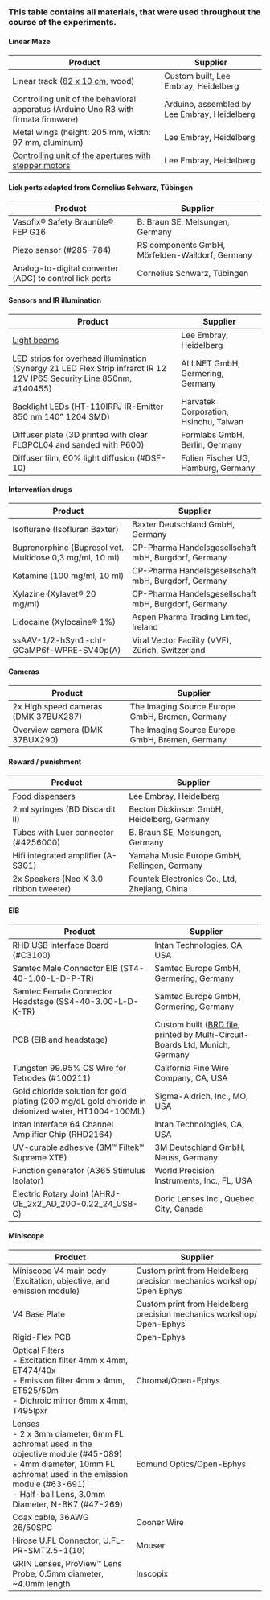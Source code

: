 ### This table contains all materials, that were used throughout the course of the experiments. 

#### Linear Maze
| Product                                                                                      | Supplier                                        |
|----------------------------------------------------------------------------------------------|-------------------------------------------------|
| Linear track ([82 x 10 cm](Track%20complete%20with%20measurements.jpg), wood)                | Custom built, Lee Embray, Heidelberg            |
| Controlling unit of the behavioral apparatus (Arduino Uno R3 with firmata firmware)          | Arduino, assembled by Lee Embray, Heidelberg    |
| Metal wings (height: 205 mm, width: 97 mm, aluminum)                                         | Lee Embray, Heidelberg                          |
| [Controlling unit of the apertures with stepper motors](ApertureGate/info.md)                | Lee Embray, Heidelberg                          |

#### Lick ports adapted from Cornelius Schwarz, Tübingen
| Product                                                                                      | Supplier                                        |
|----------------------------------------------------------------------------------------------|-------------------------------------------------|
| Vasofix® Safety Braunüle® FEP G16                                                            | B. Braun SE, Melsungen, Germany                 |
| Piezo sensor (#285-784)                                                                      | RS components GmbH, Mörfelden-Walldorf, Germany |
| Analog-to-digital converter (ADC) to control lick ports                                      | Cornelius Schwarz, Tübingen                     |

#### Sensors and IR illumination 
| Product                                                                                      | Supplier                                        |
|----------------------------------------------------------------------------------------------|-------------------------------------------------|
| [Light beams](LightBeams/info.md)                                                            | Lee Embray, Heidelberg                          |
| LED strips for overhead illumination (Synergy 21 LED Flex Strip infrarot IR 12 12V IP65 Security Line 850nm, #140455) | ALLNET GmbH, Germering, Germany  |
| Backlight LEDs (HT-110IRPJ IR-Emitter 850 nm 140° 1204 SMD)                                  | Harvatek Corporation, Hsinchu, Taiwan           |
| Diffuser plate (3D printed with clear FLGPCL04 and sanded with P600)                         | Formlabs GmbH, Berlin, Germany                  |
| Diffuser film, 60% light diffusion (#DSF-10)                                                 | Folien Fischer UG, Hamburg, Germany             |

#### Intervention drugs
| Product                                                                                      | Supplier                                        |
|----------------------------------------------------------------------------------------------|-------------------------------------------------|
| Isoflurane (Isofluran Baxter)                                                                | Baxter Deutschland GmbH, Germany                |
| Buprenorphine (Bupresol vet. Multidose 0,3 mg/ml, 10 ml)                                     | CP-Pharma Handelsgesellschaft mbH, Burgdorf, Germany |
| Ketamine (100 mg/ml, 10 ml)                                                                  | CP-Pharma Handelsgesellschaft mbH, Burgdorf, Germany |
| Xylazine (Xylavet® 20 mg/ml)                                                                 | CP-Pharma Handelsgesellschaft mbH, Burgdorf, Germany |
| Lidocaine (Xylocaine® 1%)                                                                    | Aspen Pharma Trading Limited, Ireland           |
| ssAAV-1/2-hSyn1-chI-GCaMP6f-WPRE-SV40p(A)                                                    | Viral Vector Facility (VVF), Zürich, Switzerland|

#### Cameras
| Product                                                                                      | Supplier                                        |
|----------------------------------------------------------------------------------------------|-------------------------------------------------|
| 2x High speed cameras (DMK 37BUX287)                                                         | The Imaging Source Europe GmbH, Bremen, Germany |
| Overview camera (DMK 37BUX290)                                                               | The Imaging Source Europe GmbH, Bremen, Germany |

#### Reward / punishment
| Product                                                                                      | Supplier                                        |
|----------------------------------------------------------------------------------------------|-------------------------------------------------|
| [Food dispensers](FoodDispensers/info.md)                                                    | Lee Embray, Heidelberg                          |
| 2 ml syringes (BD Discardit II)                                                              | Becton Dickinson GmbH, Heidelberg, Germany      |
| Tubes with Luer connector (#4256000)                                                         | B. Braun SE, Melsungen, Germany                 |
| Hifi integrated amplifier (A-S301)                                                           | Yamaha Music Europe GmbH, Rellingen, Germany    |
| 2x Speakers (Neo X 3.0 ribbon tweeter)                                                       | Fountek Electronics Co., Ltd, Zhejiang, China   |

#### EIB
| Product                                                                                      | Supplier                                        |
|----------------------------------------------------------------------------------------------|-------------------------------------------------|
| RHD USB Interface Board (#C3100)                                                             | Intan Technologies, CA, USA                     |
| Samtec Male Connector EIB (ST4-40-1.00-L-D-P-TR)                                             | Samtec Europe GmbH, Germering, Germany          |
| Samtec Female Connector Headstage (SS4-40-3.00-L-D-K-TR)                                     | Samtec Europe GmbH, Germering, Germany          |
| PCB (EIB and headstage)                                                                      | Custom built ([BRD file](EIB64-ST4-Multi.brd), printed by Multi-Circuit-Boards Ltd, Munich, Germany |
| Tungsten 99.95% CS Wire for Tetrodes (#100211)                                               | California Fine Wire Company, CA, USA           |
| Gold chloride solution for gold plating (200 mg/dL gold chloride in deionized water, HT1004-100ML) | Sigma-Aldrich, Inc., MO, USA              |
| Intan Interface 64 Channel Amplifier Chip (RHD2164)                                          | Intan Technologies, CA, USA                     |
| UV-curable adhesive (3M™ Filtek™ Supreme XTE)                                                | 3M Deutschland GmbH, Neuss, Germany             |
| Function generator (A365 Stimulus Isolator)                                                  | World Precision Instruments, Inc., FL, USA      |
| Electric Rotary Joint (AHRJ-OE_2x2_AD_200-0.22_24_USB-C)                                     | Doric Lenses Inc., Quebec City, Canada          |

#### Miniscope
| Product                                                                                      | Supplier                                        |
|----------------------------------------------------------------------------------------------|-------------------------------------------------|
| Miniscope V4 main body (Excitation, objective, and emission module)                          | Custom print from Heidelberg precision mechanics workshop/ Open Ephys |
| V4 Base Plate                                                                                | Custom print from Heidelberg precision mechanics workshop/ Open-Ephys |
| Rigid-Flex PCB                                                                               | Open-Ephys                                      |
| Optical Filters <br> - Excitation filter 4mm x 4mm, ET474/40x <br> - Emission filter 4mm x 4mm, ET525/50m <br> - Dichroic mirror 6mm x 4mm, T495lpxr | Chromal/Open-Ephys |
| Lenses <br> - 2 x 3mm diameter, 6mm FL achromat used in the objective module (#45-089) <br> - 4mm diameter, 10mm FL achromat used in the emission module (#63-691) <br> - Half-ball Lens, 3.0mm Diameter, N-BK7 (#47-269)                                    | Edmund Optics/Open-Ephys                        |
| Coax cable, 36AWG 26/50SPC                                                                   | Cooner Wire                                     |
| Hirose U.FL Connector, U.FL-PR-SMT2.5-1(10)                                                  | Mouser                                          |
| GRIN Lenses, ProView™ Lens Probe, 0.5mm diameter, ~4.0mm length                              | Inscopix                                        |
